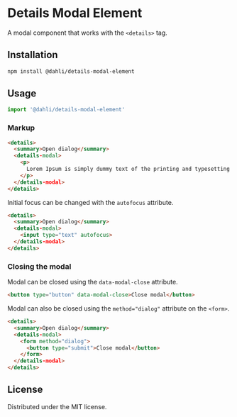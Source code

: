 # Details Modal Element

A modal component that works with the `<details>` tag.

## Installation

```bash
npm install @dahli/details-modal-element
```

## Usage

```js
import '@dahli/details-modal-element'
```

### Markup

```html
<details>
  <summary>Open dialog</summary>
  <details-modal>
    <p>
      Lorem Ipsum is simply dummy text of the printing and typesetting industry.
    </p>
  </details-modal>
</details>
```

Initial focus can be changed with the `autofocus` attribute.

```html
<details>
  <summary>Open dialog</summary>
  <details-modal>
    <input type="text" autofocus>
  </details-modal>
</details>
```

### Closing the modal

Modal can be closed using the `data-modal-close` attribute.

```html
<button type="button" data-modal-close>Close modal</button>
```

Modal can also be closed using the `method="dialog"` attribute on the `<form>`.

```html
<details>
  <summary>Open dialog</summary>
  <details-modal>
    <form method="dialog">
      <button type="submit">Close modal</button>
    </form>
  </details-modal>
</details>
```

## License
Distributed under the MIT license.
